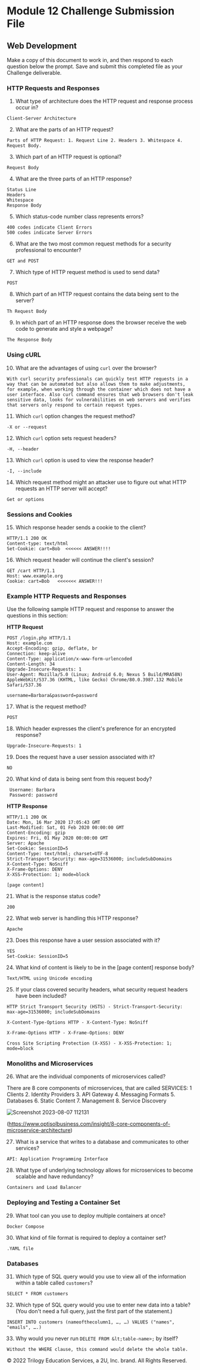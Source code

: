 
# Module 12 Challenge Submission File




## Web Development

Make a copy of this document to work in, and then respond to each question below the prompt. Save and submit this completed file as your Challenge deliverable.


### HTTP Requests and Responses



1. What type of architecture does the HTTP request and response process occur in?

```
Client-Server Architecture
```


2. What are the parts of an HTTP request?

```
Parts of HTTP Request: 1. Request Line 2. Headers 3. Whitespace 4. Request Body.
```


3. Which part of an HTTP request is optional?

```
Request Body
```


4. What are the three parts of an HTTP response?

```
Status Line
Headers
Whitespace
Response Body
```


5. Which status-code number class represents errors?

```
400 codes indicate Client Errors
500 codes indicate Server Errors
```


6. What are the two most common request methods for a security professional to encounter?

```
GET and POST
```


7. Which type of HTTP request method is used to send data?

```
POST
```


8. Which part of an HTTP request contains the data being sent to the server?

```
Th Request Body
```


9. In which part of an HTTP response does the browser receive the web code to generate and style a webpage?

```
The Response Body
```




### Using cURL



10.  What are the advantages of using `curl` over the browser?

```
With curl security professionals can quickly test HTTP requests in a way that can be automated but also allows them to make adjustments, for example, when working through the container which does not have a user interface. Also curl command ensures that web browsers don't leak sensitive data, looks for vulnerabilities on web servers and verifies that servers only respond to certain request types.
```


11. Which `curl` option changes the request method?

```
-X or --request
```


12.  Which `curl` option sets request headers?

```
-H, --header
```


13.  Which `curl` option is used to view the response header?

```
-I, --include
```


14. Which request method might an attacker use to figure out what HTTP requests an HTTP server will accept?

```
Get or options
```




### Sessions and Cookies



15.  Which response header sends a cookie to the client?

```
HTTP/1.1 200 OK
Content-type: text/html
Set-Cookie: cart=Bob  <<<<<< ANSWER!!!!
```


16.  Which request header will continue the client's session?
    
```
GET /cart HTTP/1.1
Host: www.example.org
Cookie: cart=Bob   <<<<<<< ANSWER!!!
```




### Example HTTP Requests and Responses

Use the following sample HTTP request and response to answer the questions in this section:

**HTTP Request**


```
POST /login.php HTTP/1.1
Host: example.com
Accept-Encoding: gzip, deflate, br
Connection: keep-alive
Content-Type: application/x-www-form-urlencoded
Content-Length: 34
Upgrade-Insecure-Requests: 1
User-Agent: Mozilla/5.0 (Linux; Android 6.0; Nexus 5 Build/MRA58N) AppleWebKit/537.36 (KHTML, like Gecko) Chrome/80.0.3987.132 Mobile Safari/537.36

username=Barbara&password=password
```




17.  What is the request method?

```
POST
```


18.  Which header expresses the client's preference for an encrypted response?

```
Upgrade-Insecure-Requests: 1
```


19.  Does the request have a user session associated with it?

```
NO
```


20.  What kind of data is being sent from this request body?

```
 Username: Barbara
 Password: password
```



**HTTP Response**


```
HTTP/1.1 200 OK
Date: Mon, 16 Mar 2020 17:05:43 GMT
Last-Modified: Sat, 01 Feb 2020 00:00:00 GMT
Content-Encoding: gzip
Expires: Fri, 01 May 2020 00:00:00 GMT
Server: Apache
Set-Cookie: SessionID=5
Content-Type: text/html; charset=UTF-8
Strict-Transport-Security: max-age=31536000; includeSubDomains
X-Content-Type: NoSniff
X-Frame-Options: DENY
X-XSS-Protection: 1; mode=block

[page content]
```




21.  What is the response status code?

```
200
```


22.  What web server is handling this HTTP response?

```
Apache
```


23.  Does this response have a user session associated with it?

```
YES
Set-Cookie: SessionID=5
```


24.  What kind of content is likely to be in the [page content] response body?

```
Text/HTML using Unicode encoding
```


25.  If your class covered security headers, what security request headers have been included?

```
HTTP Strict Transport Security (HSTS) - Strict-Transport-Security: max-age=31536000; includeSubDomains

X-Content-Type-Options HTTP - X-Content-Type: NoSniff

X-Frame-Options HTTP - X-Frame-Options: DENY

Cross Site Scripting Protection (X-XSS) - X-XSS-Protection: 1; mode=block

```




### Monoliths and Microservices



26. What are the individual components of microservices called?


There are 8 core components of microservices, that are called SERVICES:
1 Clients 2. Identity Providers 3. API Gateway 4. Messaging Formats 5. Databases 6. Static Content 7. Management 8. Service Discovery

![Screenshot 2023-08-07 112131](https://github.com/CyberCuriosity8586/ColumbiaUniversity-CyberSecurityBootCamp/assets/105434347/71f90d20-3d88-48ac-8bc0-5eb5e78ae584)

(https://www.optisolbusiness.com/insight/8-core-components-of-microservice-architecture)</code>





27. What is a service that writes to a database and communicates to other services?

```
API: Application Programming Interface
```


28. What type of underlying technology allows for microservices to become scalable and have redundancy?

```
Containers and Load Balancer
```




### Deploying and Testing a Container Set



29. What tool can you use to deploy multiple containers at once?

```
Docker Compose
```


30. What kind of file format is required to deploy a container set?

```
.YAML file
```




### Databases



31. Which type of SQL query would you use to view all of the information within a table called `customers`?

```
SELECT * FROM customers
```


32. Which type of SQL query would you use to enter new data into a table? (You don't need a full query, just the first part of the statement.)

```
INSERT INTO customers (nameofthecolumn1, …, …) VALUES ("names", "emails", ….)
```


33.  Why would you never run `DELETE FROM &lt;table-name>;` by itself?

```
Without the WHERE clause, this command would delete the whole table.
```







© 2022 Trilogy Education Services, a 2U, Inc. brand. All Rights Reserved.

